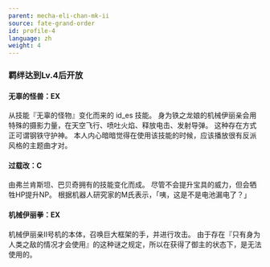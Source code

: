 ```yaml
---
parent: mecha-eli-chan-mk-ii
source: fate-grand-order
id: profile-4
language: zh
weight: 4
---
```


### 羁绊达到Lv.4后开放

#### 无辜的怪兽：EX

从技能『无辜的怪物』变化而来的 id_es 技能。
身为铁之龙娘的机械伊丽亲会用特殊的摄影力量，在天空飞行、喷吐火焰、释放电击、发射导弹。
这种存在方式正可谓钢铁守护神。
本人内心暗暗觉得在使用该技能的时候，应该播放很有反派风格的主题曲才对。

#### 过载改：C

由弗兰肯斯坦、巴贝奇拥有的技能变化而成。
尽管不会提升宝具的威力，但会牺牲HP提升NP。
根据机器人研究家的M氏表示，「咦，这是不是电池漏电了？」

#### 机械伊丽拳：EX

机械伊丽亲Ⅱ号机的本体，召唤巨大框架的手，并进行攻击。
由于存在『只有身为人类之敌的情况才会使用』的这种谜之规定，所以在获得了御主的状态下，是无法使用的。
